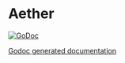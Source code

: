 Aether
====

[![GoDoc](http://godoc.org/github.com/skycoin/skycoin/src/aether?status.png)](http://godoc.org/github.com/skycoin/skycoin/src/aether)

[Godoc generated documentation](https://godoc.org/github.com/skycoin/skycoin/src/aether)

